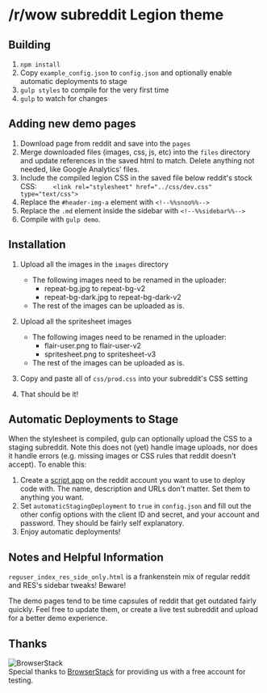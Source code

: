 # /r/wow subreddit Legion theme

## Building

1. `npm install`
2. Copy `example_config.json` to `config.json` and optionally enable automatic deployments to stage
2. `gulp styles` to compile for the very first time
3. `gulp` to watch for changes

## Adding new demo pages

1. Download page from reddit and save into the `pages`
2. Merge downloaded files (images, css, js, etc) into the `files` directory and update references in the saved html to match. Delete anything not needed, like Google Analytics' files.
3. Include the compiled legion CSS in the saved file below reddit's stock CSS: `	<link rel="stylesheet" href="../css/dev.css" type="text/css">`
4. Replace the `#header-img-a` element with `<!--%%snoo%%-->` 
5. Replace the `.md` element inside the sidebar with `<!--%%sidebar%%-->`
6. Compile with `gulp demo`. 

## Installation

1. Upload all the images in the `images` directory
    * The following images need to be renamed in the uploader:
        * repeat-bg.jpg to repeat-bg-v2
        * repeat-bg-dark.jpg to repeat-bg-dark-v2
    * The rest of the images can be uploaded as is.
    
2. Upload all the spritesheet images
    * The following images need to be renamed in the uploader:
        * flair-user.png to flair-user-v2
        * spritesheet.png to spritesheet-v3
    * The rest of the images can be uploaded as is.

3. Copy and paste all of `css/prod.css` into your subreddit's CSS setting
4. That should be it!

## Automatic Deployments to Stage

When the stylesheet is compiled, gulp can optionally upload the CSS to a staging subreddit. Note this does not (yet) handle image uploads, nor does it handle errors (e.g. missing images or CSS rules that reddit doesn't accept). To enable this:
 
1. Create a [script app](https://www.reddit.com/prefs/apps/) on the reddit account you want to use to deploy code with. The name, description and URLs don't matter. Set them to anything you want.
2. Set `automaticStagingDeployment` to `true` in `config.json` and fill out the other config options with the client ID and secret, and your account and password. They should be fairly self explanatory. 
3. Enjoy automatic deployments!
 
## Notes and Helpful Information

`reguser_index_res_side_only.html` is a frankenstein mix of regular reddit and RES's sidebar tweaks! Beware!

The demo pages tend to be time capsules of reddit that get outdated fairly quickly. Feel free to update them, or create a live test subreddit and upload for a better demo experience. 

## Thanks

![BrowserStack](https://i.redd.it/vbwmjeq64d0y.png)   
Special thanks to [BrowserStack](https://www.browserstack.com/) for providing us with a free account for testing.
